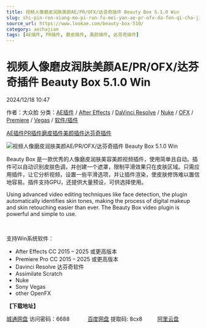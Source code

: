 ```yaml
---
title: 视频人像磨皮润肤美颜AE/PR/OFX/达芬奇插件 Beauty Box 5.1.0 Win
slug: shi-pin-ren-xiang-mo-pi-run-fu-mei-yan-ae-pr-ofx-da-fen-qi-cha-jian-beauty-box-5-1-0-win
source_url: https://www.lookae.com/beauty-box-510/
category: aechajian
tags: [AE插件, PR插件, 磨皮插件, 美颜插件, 达芬奇插件]
---
```

# 视频人像磨皮润肤美颜AE/PR/OFX/达芬奇插件 Beauty Box 5.1.0 Win

2024/12/18 10:47

作者：大众脸
分类：[AE插件](https://www.lookae.com/after-effects/aechajian/) / [After Effects](https://www.lookae.com/after-effects/) / [DaVinci Resolve](https://www.lookae.com/qitarjcj/resolvezy/) / [Nuke](https://www.lookae.com/qitarjcj/nukezy/) / [OFX](https://www.lookae.com/qitarjcj/ofxzy/) / [Premiere](https://www.lookae.com/qitarjcj/premierezy/) / [Vegas](https://www.lookae.com/qitarjcj/vegaszy/) / [软件/插件](https://www.lookae.com/qitarjcj/)

[AE插件](https://www.lookae.com/tag/ae%e6%8f%92%e4%bb%b6/)[PR插件](https://www.lookae.com/tag/pr%e6%8f%92%e4%bb%b6/)[磨皮插件](https://www.lookae.com/tag/%e7%a3%a8%e7%9a%ae%e6%8f%92%e4%bb%b6/)[美颜插件](https://www.lookae.com/tag/%e7%be%8e%e9%a2%9c%e6%8f%92%e4%bb%b6/)[达芬奇插件](https://www.lookae.com/tag/%e8%be%be%e8%8a%ac%e5%a5%87%e6%8f%92%e4%bb%b6/)

![视频人像磨皮润肤美颜AE/PR/OFX/达芬奇插件 Beauty Box 5.1.0 Win](https://www.lookae.com/wp-content/uploads/2020/10/Beauty-Box-4-NEW.jpg "视频人像磨皮润肤美颜AE/PR/OFX/达芬奇插件 Beauty Box 5.1.0 Win-LookAE.com")

Beauty Box 是一款优秀的人像磨皮润肤美容美颜视频插件，使用简单且自动。插件可以自动识别皮肤色调，并创建一个遮罩，限制平滑效果只在皮肤区域。只需应用插件，让它分析视频，设置一些平滑选项，并让插件渲染，使皮肤修饰难以置信地容易。插件支持GPU，还提供大量预设，可供选择使用。

Using advanced video editing techniques like face detection, the plugin automatically identifies skin tones, making the process of digital makeup and skin retouching easier than ever. The Beauty Box video plugin is powerful and simple to use.

[﻿﻿﻿﻿﻿](https://cloud.video.taobao.com//play/u/705956171/p/1/e/6/t/1/211731022272.mp4)

支持Win系统软件：

* After Effects CC 2015 – 2025 或更高版本
* Premiere Pro CC 2015 – 2025 或更高版本
* Davinci Resolve 达芬奇软件
* Assimilate Scratch
* Nuke
* Sony Vegas
* other OpenFX

**【下载地址】**

[城通网盘](https://url70.ctfile.com/f/2827370-1438550191-13dc1f?p=4431) 访问密码：6688            [百度网盘](https://pan.baidu.com/s/1cEWdlrQuuzS9rRIa5IH2sQ?pwd=8cx8) 提取码: 8cx8          [阿里云盘](https://www.alipan.com/s/tE2qjvjCSGz)
